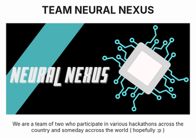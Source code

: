 <h1 align="center" style="font-weight: bold;">TEAM NEURAL NEXUS</h1>
<p align="center"><img src="/profile/img/back.jpeg"></img></p>

<p align="center">We are a team of two who participate in various hackathons across the country and someday accross the world ( hopefully :p )</p>
